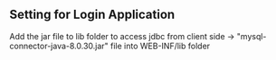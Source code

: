 ## Setting for Login Application

Add the jar file to lib folder to access jdbc from client side  → "mysql-connector-java-8.0.30.jar" file into WEB-INF/lib folder
